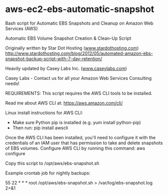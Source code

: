 aws-ec2-ebs-automatic-snapshot
==============================

Bash script for Automatic EBS Snapshots and Cleanup on Amazon Web Services (AWS)



Automatic EBS Volume Snapshot Creation & Clean-Up Script

Originally written by Star Dot Hosting (www.stardothosting.com)
http://www.stardothosting.com/blog/2012/05/automated-amazon-ebs-snapshot-backup-script-with-7-day-retention/

Heavily updated by Casey Labs Inc. (www.caseylabs.com)

Casey Labs - Contact us for all your Amazon Web Services Consulting needs!


REQUIREMENTS:
This script requires the AWS CLI tools to be installed.

Read me about AWS CLI at: https://aws.amazon.com/cli/

Linux install instructions for AWS CLI:
 - Make sure Python pip is installed (e.g. yum install python-pip)
 - Then run: pip install awscli

Once the AWS CLI has been installed, you'll need to configure it with the credentials of an IAM user that
has permission to take and delete snapshots of EBS volumes.
 Configure AWS CLI by running this command: 
		aws configure

Copy this script to /opt/aws/ebs-snapshot.sh

Example crontab job for nightly backups:

55 22 * * *     root    /opt/aws/ebs-snapshot.sh > /var/log/ebs-snapshot.log 2>&1

